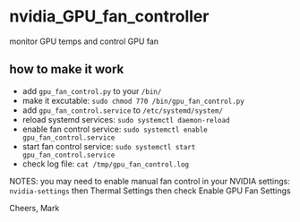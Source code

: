 # nvidia_GPU_fan_controller
monitor GPU temps and control GPU fan

## how to make it work
* add `gpu_fan_control.py` to your `/bin/` 
* make it excutable: `sudo chmod 770 /bin/gpu_fan_control.py`
* add `gpu_fan_control.service` to `/etc/systemd/system/`
* reload systemd services: `sudo systemctl daemon-reload`
* enable fan control service: `sudo systemctl enable gpu_fan_control.service`
* start fan control service: `sudo systemctl start gpu_fan_control.service`
* check log file: `cat /tmp/gpu_fan_control.log`


NOTES: you may need to enable manual fan control in your NVIDIA settings: `nvidia-settings` then Thermal Settings then check Enable GPU Fan Settings

Cheers, Mark

